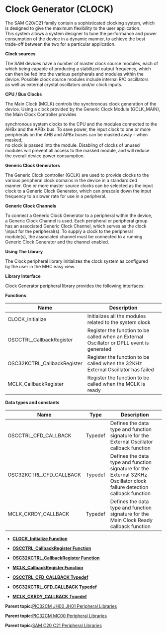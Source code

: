 # Clock Generator \(CLOCK\)

The SAM C20/C21 family contain a sophisticated clocking system, which<br />is designed to give the maximum flexibility to the user application.<br />This system allows a system designer to tune the performance and power<br />consumption of the device in a dynamic manner, to achieve the best<br />trade-off between the two for a particular application.

**Clock sources**

The SAM devices have a number of master clock source modules, each of<br />which being capable of producing a stabilized output frequency, which<br />can then be fed into the various peripherals and modules within the<br />device. Possible clock source modules include internal R/C oscillators<br />as well as external crystal oscillators and/or clock inputs.

**CPU / Bus Clocks**

The Main Clock \(MCLK\) controls the synchronous clock generation of the<br />device. Using a clock provided by the Generic Clock Module \(GCLK\_MAIN\),<br />the Main Clock Controller provides

synchronous system clocks to the CPU and the modules connected to the<br />AHBx and the APBx bus. To save power, the input clock to one or more<br />peripherals on the AHB and APBx buses can be masked away - when masked,<br />no clock is passed into the module. Disabling of clocks of unused<br />modules will prevent all access to the masked module, and will reduce<br />the overall device power consumption.

**Generic Clock Generators**

The Generic Clock controller \(GCLK\) are used to provide clocks to the<br />various peripheral clock domains in the device in a standardized<br />manner. One or more master source clocks can be selected as the input<br />clock to a Generic Clock Generator, which can prescale down the input<br />frequency to a slower rate for use in a peripheral.

**Generic Clock Channels**

To connect a Generic Clock Generator to a peripheral within the device,<br />a Generic Clock Channel is used. Each peripheral or peripheral group<br />has an associated Generic Clock Channel, which serves as the clock<br />\\input for the peripheral\(s\). To supply a clock to the peripheral<br />module\(s\), the associated channel must be connected to a running<br />Generic Clock Generator and the channel enabled.

**Using The Library**

The Clock peripheral library initializes the clock system as configured<br />by the user in the MHC easy view.

**Library Interface**

Clock Generator peripheral library provides the following interfaces:

**Functions**

|Name|Description|
|----|-----------|
|CLOCK\_Initialize|Initializes all the modules related to the system clock|
|OSCCTRL\_CallbackRegister|Register the function to be called when an External Oscillator or DPLL event is generated|
|OSC32KCTRL\_CallbackRegister|Register the function to be called when the 32KHz External Oscillator has failed|
|MCLK\_CallbackRegister|Register the function to be called when the MCLK is ready|

**Data types and constants**

|Name|Type|Description|
|----|----|-----------|
|OSCCTRL\_CFD\_CALLBACK|Typedef|Defines the data type and function signature for the External Oscillator callback function|
|OSC32KCTRL\_CFD\_CALLBACK|Typedef|Defines the data type and function signature for the External 32KHz Oscillator clock failure detection callback function|
|MCLK\_CKRDY\_CALLBACK|Typedef|Defines the data type and function signature for the Main Clock Ready callback function|

-   **[CLOCK\_Initialize Function](GUID-B20B7C1D-72D7-48F2-BF71-688A22936393.md)**  

-   **[OSCCTRL\_CallbackRegister Function](GUID-94ED7AF5-F0BC-4251-AADF-F40890006A20.md)**  

-   **[OSC32KCTRL\_CallbackRegister Function](GUID-ED651B12-7E2E-49E1-85AA-14364996037A.md)**  

-   **[MCLK\_CallbackRegister Function](GUID-DA2E3E7A-05A5-4001-9906-F623781809FB.md)**  

-   **[OSCCTRL\_CFD\_CALLBACK Typedef](GUID-CE769701-F66D-46F9-9749-9F2643BDE0E5.md)**  

-   **[OSC32KCTRL\_CFD\_CALLBACK Typedef](GUID-DB1F8A86-E00B-448D-A9AB-EAFCD741BC7D.md)**  

-   **[MCLK\_CKRDY\_CALLBACK Typedef](GUID-73BC9100-2632-4CB8-B3D1-5D5ED3927A93.md)**  


**Parent topic:**[PIC32CM JH00 JH01 Peripheral Libraries](GUID-05924E45-D6B3-4F33-A5EA-9B080FC421D8.md)

**Parent topic:**[PIC32CM MC00 Peripheral Libraries](GUID-ADF45DC0-B32C-4D1F-9332-59EC0DF5097E.md)

**Parent topic:**[SAM C20 C21 Peripheral Libraries](GUID-49072E61-B7F2-4B32-952E-D6F5FB361AFB.md)

